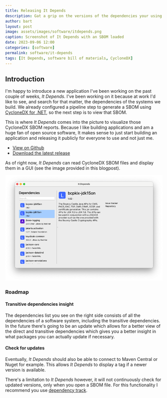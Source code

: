 ```yaml
---
title: Releasing It Depends
description: Gat a grip on the versions of the dependencies your using by visualizing a generated CycloneDX SBOM file.
author: bart
layout: post
image: assets/images/software/itdepends.png
caption: Screenshot of It Depends with an SBOM loaded
date: 2023-09-06 12:00
categories: [software]
permalink: software/it-depends
tags: [It Depends, software bill of materials, CycloneDX]
---
```


## Introduction

I'm happy to introduce a new application I've been working on the past couple of weeks, _It Depends_. I've been working on it because at work I'd like to see, and search for that matter, the dependencies of the systems we build. We already configured a pipeline step to generate a SBOM using [CycloneDX for .NET](https://github.com/CycloneDX/cyclonedx-dotnet), so the next step is to view that SBOM.

This is where _It Depends_ comes into the picture to visualize those CycloneDX SBOM reports. Because I like building applications and am a huge fan of open source software, It makes sense to just start building an application and releasing it publicly for everyone to use and not just me.

* [View on Github](https://github.com/bartkessels/it-depends)
* [Download the latest release](https://github.com/bartkessels/it-depends/releases/latest)

As of right now, _It Depends_ can read CycloneDX SBOM files and display them in a GUI (see the image provided in this blogpost).

![itdepends.png](../../assets/images/software/itdepends-screenshot.png)

### Roadmap

#### Transitive dependencies insight

The dependencies list you see on the right side consists of all the dependencies of a software system, including the transitive dependencies. In the future there's going to be an update which allows for a better view of the direct and transitive dependencies which gives you a better insight in what packages you can actually update if necessary.

#### Check for updates

Eventually, _It Depends_ should also be able to connect to Maven Central or Nuget for example. This allows _It Depends_ to display a tag if a newer version is available.

There's a limitation to _It Depends_ however, it will not continuously check for updated versions, only when you open a SBOM file. For this functionality I recommend you use [dependency track](https://dependencytrack.org).